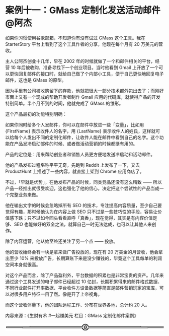 # 案例十一：GMass 定制化发送活动邮件 @阿杰

如果你习惯使用谷歌邮箱，不知道你有没有试过 GMass 这个工具。我在 StarterStory 平台上看到了这个工具作者的分享，他现在每个月有 20 万美元的营收。

主人公阿杰创业十几年，早在 2002 年的时候就做了一个和邮件相关的平台，经营 10 年后被收购，准备寻找下一个创业项目。当时他看到 Gmail 上开放了一个可以更快回复邮件的接口时，就给自己做了个内部小工具，便于自己更快地回复电子邮件，这也是 GMass 的原型。

因为手里有公司被收购留下的存款，他就把很大一部分技术都外包出去了；而刚好市面上又有一个现成的帮助开发者制作 Gmail 应用的代码库，就使得产品的开发特别简单。半个月不到的时间，他就完成了 GMass 的雏形。

这个产品最初的功能特别明确：

如果你同时给多个人发邮件，你可以在邮件中放进一些「变量」，比如用 {FirstName} 表示收件人的名字，用 {LastName} 表示收件人的姓氏，这样就可以给每个人发出不同的定制化邮件，让收件人能在邮件中看到自己的名字。这个功能在产品发冷启动邮件的时候、或者做活动营销的时候都挺有用的。

产品的定位是：用来帮助创业者和销售人员更方便地发送冷启动和活动邮件。

他的产品发布过程堪称平平无奇，先跑到 Reddit 上发布了一下，又去 ProductHunt 上描述了一些内容，就直接上架到 Chrome 应用商店了。

不过，「早就是优势」，在他发布产品的时候，同类竞品还没有这么精致 —— 所以产品一经推出就很受欢迎，这也强化了他的信心，决定把这个尝试性的产品当成一个完整业务来做。

他在输出文字的时候会忽略掉所有 SEO 的技术，专注提高内容质量，至少自己要觉得有趣，那时候他认为在内容上做 SEO 只不过是一些技巧性的手段，容易让价值感下跌；只不过如今回头看看直呼「真香」，现在觉得，其实是有内容价值足够、SEO 也能做好的双全之法，就算自己一时无法达成，也可以让其他人来创作。

除了内容运营，他从始至终还关注了另一个点 —— 投放。

他的营收始终会有一块是拿来做广告投放的，现在有 20 万美金的月营收，他会拿出至少 10% 来投放广告，长期算账下来是没少赚钱的，毕竟这个工具每单的利润空间本身就很高。

对这个产品而言，除了产品盈利外，平台数据的积累也是非常宝贵的资产。几年来通过这个工具发送的电子邮件已经超过 10 亿封，长期积累得来的邮件格式数据、不同行业邮件打开率数据、平台收件方设备数据等简直是邮件营销玩家的宝库，可以对很多用户特征一目了然。像是开了上帝视角。

而这个营收体量下，他的团队远程工作、分布在世界各地，总计约 20 人。

内容来源：《生财有术 #一起赚美元 栏目：GMass 定制化邮件案例》

![](img/d3dc15a615db58a3c5ef15184454d4ab.png)